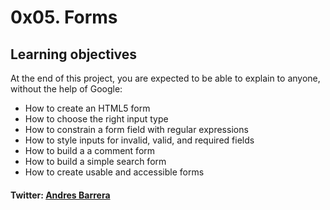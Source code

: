 # 0x05. Forms
## Learning objectives
At the end of this project, you are expected to be able to explain to anyone, without the help of Google:
- How to create an HTML5 form
- How to choose the right input type
- How to constrain a form field with regular expressions
- How to style inputs for invalid, valid, and required fields
- How to build a a comment form
- How to build a simple search form
- How to create usable and accessible forms
#### Twitter: [Andres Barrera](https://twitter.com/codesectest)

